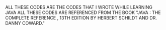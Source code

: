 ALL THESE CODES ARE THE CODES THAT I WROTE WHILE LEARNING JAVA 
ALL THESE CODES ARE REFERENCED FROM THE BOOK "JAVA : THE COMPLETE REFERENCE , 13TH EDITION BY HERBERT SCHILDT AND DR. DANNY COWARD."
